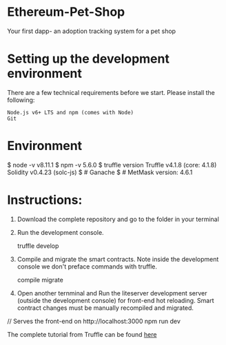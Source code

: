 # Ethereum-Pet-Shop
Your first dapp- an adoption tracking system for a pet shop

# Setting up the development environment
There are a few technical requirements before we start. Please install the following:

    Node.js v6+ LTS and npm (comes with Node)
    Git

# Environment
$ node -v
v8.11.1
$ npm -v
5.6.0
$ truffle version
Truffle v4.1.8 (core: 4.1.8)
Solidity v0.4.23 (solc-js)
$ # Ganache
$ # MetMask version: 4.6.1

# Instructions:
1. Download the complete repository and go to the folder in your terminal

2. Run the development console.

    truffle develop

3. Compile and migrate the smart contracts. Note inside the development console we don't preface commands with truffle.

    compile
    migrate

4. Open another ternminal and Run the liteserver development server (outside the development console) for front-end hot   reloading. 
   Smart contract changes must be manually recompiled and migrated.

  // Serves the front-end on http://localhost:3000
    npm run dev

The complete tutorial from Truffle can be found [here](http://truffleframework.com/tutorials/pet-shop)
